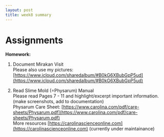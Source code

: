 ```yaml
---
layout: post
title: week8 summary
---
```


# Assignments  
**Homework:**  
1. Document Mirakan Visit  
Please also use my pictures: [https://www.icloud.com/sharedalbum/#B0kG6XBubGpP5ud](https://www.icloud.com/sharedalbum/#B0kG6XBubGpP5ud)    
  
2. Read Slime Mold (=Physarum) Manual  
Please read Pages 7 - 11 and highlight/excerpt important information. (make screenshots, add to documentation)  
Physarum Care Sheet: [https://www.carolina.com/pdf/care-sheets/Physarum.pdf](https://www.carolina.com/pdf/care-sheets/Physarum.pdf)  
More resources [https://carolinascienceonline.com](https://carolinascienceonline.com) (currently under maintainance)  
  
